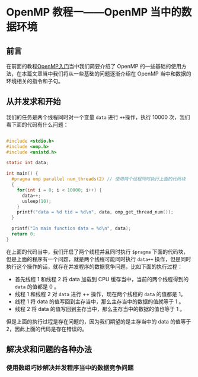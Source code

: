 # OpenMP 教程一——OpenMP 当中的数据环境

## 前言

在前面的教程[OpenMP入门](https://mp.weixin.qq.com/s?__biz=Mzg3ODgyNDgwNg==&mid=2247487188&idx=1&sn=474ac3ef08d47439af963ae4376647a4&chksm=cf0c92ddf87b1bcb969da565e65338829281c7ffc320f0669344dfc7b4fcd4ff7699c55eb1dd&token=1178892963&lang=zh_CN#rd)当中我们简要介绍了 OpenMP 的一些基础的使用方法，在本篇文章当中我们将从一些基础的问题逐渐介绍在 OpenMP 当中和数据的环境相关的指令和子句。

## 从并发求和开始

我们的任务是两个线程同时对一个变量 `data` 进行 `++`操作，执行 10000 次，我们看下面的代码有什么问题：

```c

#include <stdio.h>
#include <omp.h>
#include <unistd.h>

static int data;

int main() {
  #pragma omp parallel num_threads(2) // 使用两个线程同时执行上面的代码块
  {
    for(int i = 0; i < 10000; i++) {
      data++;
      usleep(10);
    }
    printf("data = %d tid = %d\n", data, omp_get_thread_num());
  }

  printf("In main function data = %d\n", data);
  return 0;
}
```

在上面的代码当中，我们开启了两个线程并且同时执行 `$pragma` 下面的代码块，但是上面的程序有一个问题，就是两个线程可能同时执行 `data++` 操作，但是同时执行这个操作的话，就存在并发程序的数据竞争问题，比如下面的执行过程：

- 首先线程 1 和线程 2 将 data 加载到 CPU 缓存当中，当前的两个线程得到的 `data` 的值都是 0 。
- 线程 1 和线程 2 对 `data` 进行 ++ 操作，现在两个线程的 `data` 的值都是 1。
- 线程 1 将 data 的值写回到主存当中，那么主存当中的数据的值就等于 1 。
- 线程 2 将 data 的值写回到主存当中，那么主存当中的数据的值也等于 1 。

但是上面的执行过程是存在问题的，因为我们期望的是主存当中的 data 的值等于 2，因此上面的代码是存在错误的。

## 解决求和问题的各种办法

### 使用数组巧妙解决并发程序当中的数据竞争问题

